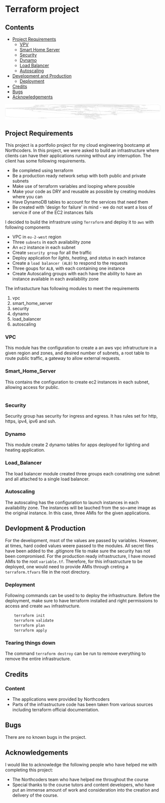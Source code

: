 # Terraform project
## Contents
- [Project Requirements](#project-requirements)
    - [VPV](#vpc)
    - [Smart Home Server](#Smart_Home_Server)
    - [Security](#security)
    - [Dynamo](#dynamo)
    - [Load Balancer](#loadbalancer)
    - [Autoscaling](#autoscaling)
- [Development and Production](#devlopment--production)
    - [Deployment](#deployment)
- [Credits](#credits)
- [Bugs](#bugs)
- [Acknowledgements](#acknowledgements)

![Project Infrastructure](./documentation/images/graph.png "Terraform Infrastructure")

## Project Requirements
This project is a portfolio project for my cloud engineering bootcamp at Northcoders. In this project, we were asked to build an infrastructure where clients can have their applications running without any interruption. The client has some following requirements.

- Be completed using terraform
- Be a production ready network setup with both public and private subnets
- Make use of terraform variables and looping where possible
- Make your code as DRY and reusable as possible by creating modules where you can
- Have DynamoDB tables to account for the services that need them
- Be created with 'design for failure' in mind - we do not want a loss of service if one of the EC2 instances fails

I decided to build the infrastrure using `Terraform` and deploy it to `aws` with following components
- VPC in `eu-2-west` region
- Three `subnets` in each availability zone
- An `ec2` instance in each subnet
- Create `security group` for all the traffic 
- Deploy application for <em>lights</em>, <em>heating</em>, and <em>status</em> in each instance
- Create a `load balancer (ALB)` to respond to the requests
- Three goups for `ALB`, with each containing one instance
- Create Autoscaling groups with each have the ability to have an instance available in each availability zone

The infrastucture has following modules to meet the requirements
1. vpc
2. smart_home_server
3. security
4. dynamo
5. load_balancer
6. autoscaling

### VPC
This module has the configuration to create a an aws vpc infratructure in a given region and zones, and desired number of subnets, a root table to route public traffic, a gateway to allow external requests.
<br>

### Smart_Home_Server
This contains the configuration to create ec2 instances in each subnet, allowing access for public.  
<br>

### Security
Security group has security for ingress and egress. It has rules set for http, https, ipv4, ipv6 and ssh.
<br>

### Dynamo
This module create 2 dynamo tables for apps deployed for lighting and heating application.
<br>

### Load_Balancer
The load balancer module created three groups each conatining one subnet and all attached to a single load balancer.
<br>

### Autoscaling
The autoscaling has the configuration to launch instances in each availability zone. The instances will be lauched from the so=ame image as the original instance. In this case, three AMIs for the given applications.
<br>

## Devlopment & Production
For the development, msot of the values are passed by variables. However, at times, hard coded values weere passed to the modules. All secret files have been added to the .gitignore file to make sure the security has not been compromised. For the production ready infrastructure, I have moved AMIs to the root `variable.tf`. Therefore, for this infrastructure to be deployed, one would need to provide AMIs through creting a `terraform.tfvars` file in the root directory.
<br>

### Deployment
Following commands can be used to to deploy the infrastructure. Before the deployment, make sure to have terraform installed and right permissions to access and create `aws` infrastructure.

```
    terraform init
    terraform validate
    terraform plan
    terraform apply

```

### Tearing things down

The command `terraform destroy` can be run to remove everything to remove the entire infrastructure.

## Credits

### Content

- The applications were provided by Northcoders
- Parts of the infrastructure code has been taken from various sources including terraform official documentation. 

## Bugs
There are no known bugs in the project. 

## Acknowledgements

I would like to acknowledge the following people who have helped me with completing this project:

 - The Northcoders team who have helped me throughout the course
 - Special thanks to the course tutors and content developers, who have put an immense amount of work and consideration into the creation and delivery of the course.
